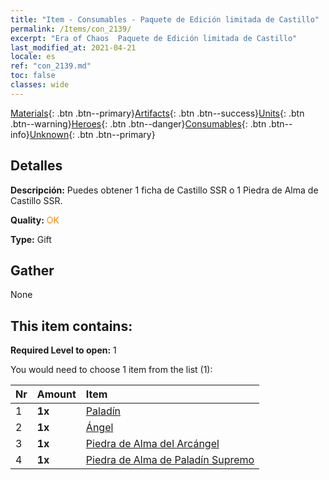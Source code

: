 ```yaml
---
title: "Item - Consumables - Paquete de Edición limitada de Castillo"
permalink: /Items/con_2139/
excerpt: "Era of Chaos  Paquete de Edición limitada de Castillo"
last_modified_at: 2021-04-21
locale: es
ref: "con_2139.md"
toc: false
classes: wide
---
```

 [Materials](/es/Items/){: .btn .btn--primary}[Artifacts](/es/Items/Artifacts/){: .btn .btn--success}[Units](/es/Items/Units/){: .btn .btn--warning}[Heroes](/es/Items/Heroes/){: .btn .btn--danger}[Consumables](/es/Items/Consumables/){: .btn .btn--info}[Unknown](/es/Items/Unknown/){: .btn .btn--primary}

## Detalles
 **Descripción:** Puedes obtener 1 ficha de Castillo SSR o 1 Piedra de Alma de Castillo SSR.

 **Quality:** <span style="color: #FF8C00">OK</span>

 **Type:** Gift

## Gather

  None

## This item contains:

 **Required Level to open:** 1

 You would need to choose 1 item from the list (1):

  | Nr | Amount |     Item    |
  |:---|:-------|:------------|
  | 1 |  **1x** | [Paladín](/es/Items/unt_197/) |  | 
  | 2 |  **1x** | [Ángel](/es/Items/unt_196/) |  | 
  | 3 |  **1x** | [Piedra de Alma del Arcángel](/es/Items/unt_288/) |  | 
  | 4 |  **1x** | [Piedra de Alma de Paladín Supremo](/es/Items/unt_289/) |  | 
